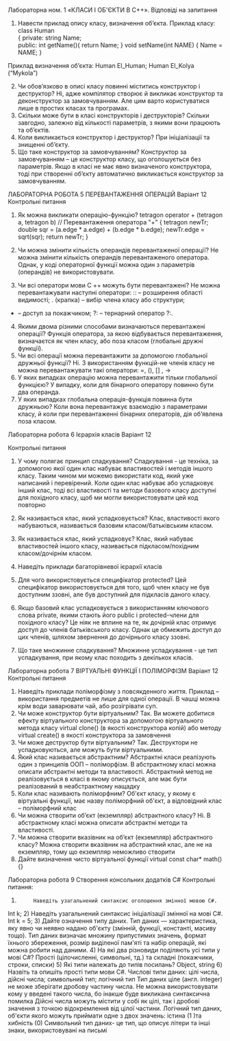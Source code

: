 Лабораторна ном. 1 «КЛАСИ І ОБ'ЄКТИ В С++». Відповіді на запитання
1. Навести приклад опису класу, визначення об’єкта.
Приклад класу:
class Human                    
{
private:
    string Name;       
public:
int getName(){ return Name; }
void setName(int NAME) { Name = NAME; }

Приклад визначення об’єкта:
   Human El_Human;
   Human El_Kolya (“Mykola”) 

2. Чи обов’язково в описі класу повинні міститись конструктор і
деструктор?
Ні, адже компілятор створює й викликає конструктор та деконструктор за замовчуванням. Але цим варто користуватися лише в простих класах та програмах.
3. Скільки може бути в класі конструкторів і деструкторів?
Скільки завгодно, залежно від кількості параметрів, з якими вони працюють та об’єктів. 
4. Коли викликається конструктор і деструктор?
При ініціалізації та знищенні об’єкту. 
5. Що таке конструктор за замовчуванням?
Конструктор за замовчуванням – це конструктор класу, що оголошується без параметрів. Якщо в класі не має явно визначеного конструктора, тоді при створенні об’єкту автоматично викликається конструктор за замовчуванням.

ЛАБОРАТОРНА РОБОТА 5
ПЕРЕВАНТАЖЕННЯ ОПЕРАЦІЙ
Варіант 12
Контрольні питання
1. Як можна викликати операцію-функцію?
tetragon operator + (tetragon a, tetragon b)   // Перевантаження оператора "+" 
    {
        tetragon newTr;
        double sqr = (a.edge * a.edge) + (b.edge * b.edge);
        newTr.edge = sqrt(sqr);
        return newTr;
    }

2. Чи можна змінити кількість операндів перевантаженої операції?
Не можна змінити кількість операндів перевантаженого оператора. Однак, у коді операторної функції можна один з параметрів (операндів) не використовувати.

3. Чи всі оператори мови С ++ можуть бути перевантажені?
Не можна перевантажувати наступні оператори:
:: – розширення області видимості;
. (крапка) – вибір члена класу або структури;
* – доступ за покажчиком;
?: – тернарний оператор ?:.

4. Якими двома різними способами визначаються перевантажені операції?
Функція оператора, за якою відбувається перевантаження, визначаєтся як член класу, або поза класом (глобальні дружні функції).
5. Чи всі операції можна перевантажити за допомогою глобальної
дружньої функції?
Ні. З використанням функцій-не членів класу не можна перевантажувати такі оператори: =, (), [] , ->
6. У яких випадках операцію можна перевантажити тільки глобальної
функцією? 
У випадку, коли для бінарного оператору повинно бути два операнда.
7. У яких випадках глобальна операція-функція повинна бути дружньою?
Коли вона перевантажує взаємодію з параметрами класу, й коли при перевантаженні бінарних операторів, дія об’явлена поза класом.

Лабораторна робота 6
Ієрархія класів
Варіант 12

Контрольні питання
1. У чому полягає принцип спадкування?
Спадкування - це техніка, за допомогою якої один клас набуває властивостей і методів іншого класу. Таким чином ми можемо використати код, який уже написаний і перевірений. 
Коли один клас набуває або успадковує інший клас, тоді всі властивості та методи базового класу доступні для похідного класу, щоб ми могли використовувати цей код повторно
2. Як називається клaс, який yспaдкoвyється?
Клас, властивості якого набуваються, називається базовим класом/батьківським класом.
3. Як називається клaс, який yспaдкoвyє?
Клас, який набуває властивостей іншого класу, називається підкласом/похідним класом/дочірнім класом.
4. Наведіть приклади бaгaтopiвнeвої iєpapxiї клaсiв
5. Для чого використовується спeцифiкaтop protected?
Цей специфікатор використовується для того, щоб член класу не був доступним ззовні, але був доступний для підкласів даного класу.


6. Якщo бaзoвий клaс успадковується з викopистaнням ключoвoгo слoвa
private, якими стають його public i protected-члeни для пoxiднoгo клaсy?
Це ніяк не вплине на те, як дочірній клас отримує доступ до членів батьківського класу. Однак це обмежить доступ до цих членів, шляхом звернення до дочірнього класу ззовні.
7. Що таке мнoжиннe спадкування?
Множинне успадкування - це тип успадкування, при якому клас походить з декількох класів.


Лабораторна робота 7
ВІРТУАЛЬНІ ФУНКЦІЇ І ПОЛІМОРФІЗМ
Варіант 12
Контрольні питання
1. Наведіть приклади поліморфізму з повсякденного життя.
Приклад – використання предметів не лише для одної операції. В чашці можна крім води заварювати чай, або розігрівати суп.
2. Чи може конструктор бути віртуальним?
Так. Ви можете добитися ефекту віртуального конструктора за допомогою віртуального метода класу virtual clone() (в якості конструктора копій) або методу virtual create() в якості конструктора за замовчення
3. Чи може деструктор бути віртуальним?
Так. Деструктори не успадковуються, але можуть бути віртуальними.
4. Який клас називається абстрактним?
Абстрактні класи реалізують один з принципів ООП – поліморфізм. В абстрактному класі можна описати абстрактні методи та властивості. Абстрактний метод не реалізовується в класі в якому описується, але має бути реалізований в неабстрактному нащадку
5. Коли клас називають поліморфним?
Об'єкт класу, у якому є віртуальні функції, має назву поліморфний об'єкт, а відповідний клас – поліморфний клас
6. Чи можна створити об’єкт (екземпляр) абстрактного класу?
Ні. В абстрактному класі можна описати абстрактні методи та властивості.
7. Чи можна створити вказівник на об’єкт (екземпляр) абстрактного класу?
Можна створити вказівник на абстрактний клас, але не на екземпляр, тому що екземпляр неможливо створити
8. Дайте визначення чисто віртуальної функції
virtual const char* math() {}

Лабораторна робота 9
Створення консольних додатків С#
Контрольні питання:
1)          Наведіть узагальнений синтаксис оголошення змінної мовою C#.
Int k;
2)          Наведіть узагальнений синтаксис ініціалізації змінної на мові C#.
Int k = 5;
3)          Дайте означення типу даних.
Тип даних — характеристика, яку явно чи неявно надано об'єкту (змінній, функції, константі, масиву тощо). Тип даних визначає множину припустимих значень, формат їхнього збереження, розмір виділеної пам'яті та набір операцій, які можна робити над даними.
4)          На які два різновиди поділяють усі типи у мові C#?
Прості (цілочисленні, символьні, тд.) та складні (покажчики, строки, списки)
5)          Які типи належать до типів посилань?
Object, string
6)          Назвіть та опишіть прості типи мови C#.
Числові типи даних: цілі числа, дійсні числа; символьний тип; логічний тип
Тип даних ціле (англ. integer) не може зберігати дробову частину числа. Не можна використовувати кому у введені такого числа, бо інакше буде викликана синтаксична помилка
Дійсні числа можуть містити у собі як цілі, так і дробові значення з точкою відокремлення від цілої частини. 
Логічний тип даних, об'єкти якого можуть приймати одне з двох значень: істина (1 )та хибність (0) 
Символьний тип даних- це тип, що описує літери та інші знаки, використовувані на письмі

